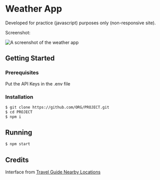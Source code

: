 # Weather App
Developed for practice (javascript) purposes only (non-responsive site).

Screenshot: 

![A screenshot of the weather app](https://i.imgur.com/9FB9JSW.png)

## Getting Started 

### Prerequisites
Put the API Keys in the .env file

### Installation

```sh
$ git clone https://github.com/ORG/PROJECT.git
$ cd PROJECT
$ npm i
```

## Running
```sh
$ npm start
```

## Credits
Interface from [Travel Guide Nearby Locations](https://dribbble.com/shots/16390668-Travel-guide-Nearby-locations)
